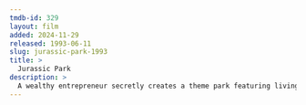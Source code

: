 ```yaml
---
tmdb-id: 329
layout: film
added: 2024-11-29
released: 1993-06-11
slug: jurassic-park-1993
title: >
  Jurassic Park
description: >
  A wealthy entrepreneur secretly creates a theme park featuring living dinosaurs drawn from prehistoric DNA. Before opening day, he invites a team of experts and his two eager grandchildren to experience the park and help calm anxious investors. However, the park is anything but amusing as the security systems go off-line and the dinosaurs escape.
---
```

